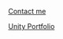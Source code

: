 [Contact me](./CONTACT.md)       



[Unity Portfolio](https://github.com/TutanDev/UnityPortfolio/blob/master/README.md)

